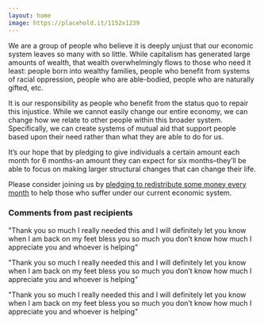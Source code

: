 ```yaml
---
layout: home
image: https://placehold.it/1152x1239
---
```


We are a group of people who believe it is deeply unjust that our economic system leaves so many with so little. While capitalism has generated large amounts of wealth, that wealth overwhelmingly flows to those who need it least: people born into wealthy families, people who benefit from systems of racial oppression, people who are able-bodied, people who are naturally gifted, etc.

It is our responsibility as people who benefit from the status quo to repair this injustice. While we cannot easily change our entire economy, we can change how we relate to other people within this broader system. Specifically, we can create systems of mutual aid that support people based upon their need rather than what they are able to do for us. 

It’s our hope that by pledging to give individuals a certain amount each month for 6 months-an amount they can expect for six months–they’ll be able to focus on making larger structural changes that can change their life.

Please consider joining us by [pledging to redistribute some money every month](/how-to-give) to help those who suffer under our current economic system.

### Comments from past recipients

"Thank you so much I really needed this and I will definitely let you know when I am back on my feet bless you so much you don’t know how much I appreciate you and whoever is helping"

"Thank you so much I really needed this and I will definitely let you know when I am back on my feet bless you so much you don’t know how much I appreciate you and whoever is helping"

"Thank you so much I really needed this and I will definitely let you know when I am back on my feet bless you so much you don’t know how much I appreciate you and whoever is helping"
